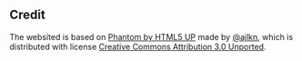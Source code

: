 ## Credit
The websited is based on [Phantom by HTML5 UP](https://html5up.net/phantom) made by [@ajlkn](aj@lkn.io), which is distributed with license [Creative Commons Attribution 3.0 Unported](http://creativecommons.org/licenses/by/3.0/).